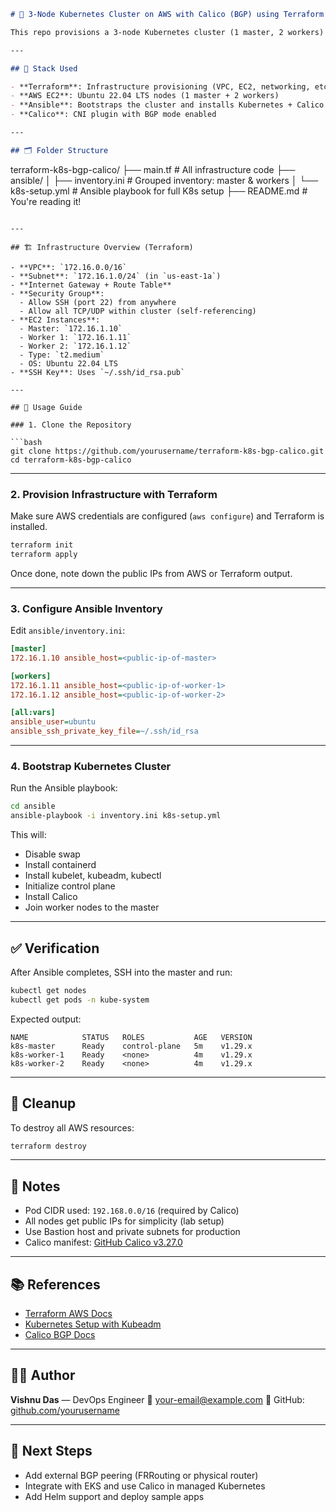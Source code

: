 ```markdown
# 🚀 3-Node Kubernetes Cluster on AWS with Calico (BGP) using Terraform & Ansible

This repo provisions a 3-node Kubernetes cluster (1 master, 2 workers) on AWS in a **single availability zone** using **Terraform** and **Ansible**. The cluster uses **Calico** for networking with **BGP** enabled.

---

## 🔧 Stack Used

- **Terraform**: Infrastructure provisioning (VPC, EC2, networking, etc.)
- **AWS EC2**: Ubuntu 22.04 LTS nodes (1 master + 2 workers)
- **Ansible**: Bootstraps the cluster and installs Kubernetes + Calico
- **Calico**: CNI plugin with BGP mode enabled

---

## 🗂️ Folder Structure

```

terraform-k8s-bgp-calico/
├── main.tf                 # All infrastructure code
├── ansible/
│   ├── inventory.ini       # Grouped inventory: master & workers
│   └── k8s-setup.yml       # Ansible playbook for full K8s setup
├── README.md               # You're reading it!

````

---

## 🏗️ Infrastructure Overview (Terraform)

- **VPC**: `172.16.0.0/16`
- **Subnet**: `172.16.1.0/24` (in `us-east-1a`)
- **Internet Gateway + Route Table**
- **Security Group**:
  - Allow SSH (port 22) from anywhere
  - Allow all TCP/UDP within cluster (self-referencing)
- **EC2 Instances**:
  - Master: `172.16.1.10`
  - Worker 1: `172.16.1.11`
  - Worker 2: `172.16.1.12`
  - Type: `t2.medium`
  - OS: Ubuntu 22.04 LTS
- **SSH Key**: Uses `~/.ssh/id_rsa.pub`

---

## 🚀 Usage Guide

### 1. Clone the Repository

```bash
git clone https://github.com/yourusername/terraform-k8s-bgp-calico.git
cd terraform-k8s-bgp-calico
````

---

### 2. Provision Infrastructure with Terraform

Make sure AWS credentials are configured (`aws configure`) and Terraform is installed.

```bash
terraform init
terraform apply
```

Once done, note down the public IPs from AWS or Terraform output.

---

### 3. Configure Ansible Inventory

Edit `ansible/inventory.ini`:

```ini
[master]
172.16.1.10 ansible_host=<public-ip-of-master>

[workers]
172.16.1.11 ansible_host=<public-ip-of-worker-1>
172.16.1.12 ansible_host=<public-ip-of-worker-2>

[all:vars]
ansible_user=ubuntu
ansible_ssh_private_key_file=~/.ssh/id_rsa
```

---

### 4. Bootstrap Kubernetes Cluster

Run the Ansible playbook:

```bash
cd ansible
ansible-playbook -i inventory.ini k8s-setup.yml
```

This will:

* Disable swap
* Install containerd
* Install kubelet, kubeadm, kubectl
* Initialize control plane
* Install Calico
* Join worker nodes to the master

---

## ✅ Verification

After Ansible completes, SSH into the master and run:

```bash
kubectl get nodes
kubectl get pods -n kube-system
```

Expected output:

```
NAME            STATUS   ROLES           AGE   VERSION
k8s-master      Ready    control-plane   5m    v1.29.x
k8s-worker-1    Ready    <none>          4m    v1.29.x
k8s-worker-2    Ready    <none>          4m    v1.29.x
```

---

## 🧼 Cleanup

To destroy all AWS resources:

```bash
terraform destroy
```

---

## 📌 Notes

* Pod CIDR used: `192.168.0.0/16` (required by Calico)
* All nodes get public IPs for simplicity (lab setup)
* Use Bastion host and private subnets for production
* Calico manifest: [GitHub Calico v3.27.0](https://raw.githubusercontent.com/projectcalico/calico/v3.27.0/manifests/calico.yaml)

---

## 📚 References

* [Terraform AWS Docs](https://registry.terraform.io/providers/hashicorp/aws/latest/docs)
* [Kubernetes Setup with Kubeadm](https://kubernetes.io/docs/setup/production-environment/tools/kubeadm/)
* [Calico BGP Docs](https://docs.tigera.io/calico/latest/networking/bgp/bgp)

---

## 👨‍💻 Author

**Vishnu Das** — DevOps Engineer
📧 [your-email@example.com](mailto:your-email@example.com)
🔗 GitHub: [github.com/yourusername](https://github.com/yourusername)

---

## 🏁 Next Steps

* Add external BGP peering (FRRouting or physical router)
* Integrate with EKS and use Calico in managed Kubernetes
* Add Helm support and deploy sample apps

```